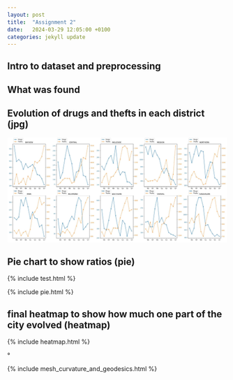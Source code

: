 ```yaml
---
layout: post
title:  "Assignment 2"
date:   2024-03-29 12:05:00 +0100
categories: jekyll update
---
```


<link rel="stylesheet" href="http://cdn.pydata.org/bokeh/release/bokeh-1.4.0.min.css" type="text/css" />
<script type="text/javascript" src="https://cdn.pydata.org/bokeh/release/bokeh-1.4.0.min.js"></script>
<script type="text/javascript">
    Bokeh.set_log_level("info");
</script>

## Intro to dataset and preprocessing

## What was found

## Evolution of drugs and thefts in each district (jpg)
![IMAGE ALT TEXT HERE](https://raw.githubusercontent.com/jonasmark97/SocialData/main/assignment2/drugs_and_thefts_in_pds.jpg)

## Pie chart to show ratios (pie)



{% include test.html %}


{% include pie.html %}
<!-- similar : https://dmnfarrell.github.io/plotting/embed-bokeh-plots-jekyll -->



## final heatmap to show how much one part of the city evolved (heatmap)


{% include heatmap.html %}
<!-- https://rsandstroem.github.io/GeoMapsFoliumDemo.html -->




<!-- [drugs_and_thefts_in_pds]: https://raw.githubusercontent.com/jonasmark97/SocialData/main/assignment2/drugs_and_thefts_in_pds.jpg
[heatmap]:   https://raw.githubusercontent.com/jonasmark97/SocialData/main/assignment2/heatmap.html
[pie]: https://raw.githubusercontent.com/jonasmark97/SocialData/main/assignment2/pie.html
[test]: ../../data/pie.html -->°



{% include mesh_curvature_and_geodesics.html %}




